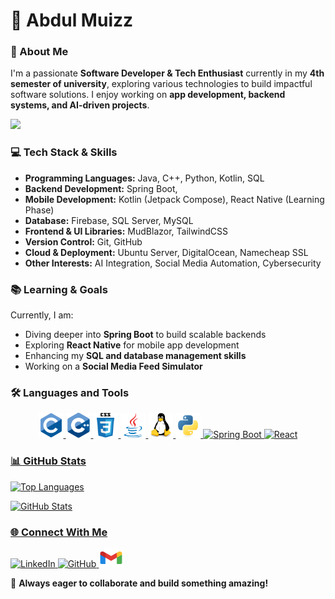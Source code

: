 # 👋 Abdul Muizz

### 🚀 About Me
I'm a passionate **Software Developer & Tech Enthusiast** currently in my **4th semester of university**, exploring various technologies to build impactful software solutions. I enjoy working on **app development, backend systems, and AI-driven projects**.

<p align="left">
  <img src="https://komarev.com/ghpvc/?username=Abdul-Muizz&label=Profile%20views&color=0e75b6&style=flat" />
</p>

### 💻 Tech Stack & Skills
- **Programming Languages:** Java, C++, Python, Kotlin, SQL
- **Backend Development:** Spring Boot,
- **Mobile Development:** Kotlin (Jetpack Compose), React Native (Learning Phase)
- **Database:** Firebase, SQL Server, MySQL
- **Frontend & UI Libraries:** MudBlazor, TailwindCSS
- **Version Control:** Git, GitHub
- **Cloud & Deployment:** Ubuntu Server, DigitalOcean, Namecheap SSL
- **Other Interests:** AI Integration, Social Media Automation, Cybersecurity

### 📚 Learning & Goals
Currently, I am:
- Diving deeper into **Spring Boot** to build scalable backends
- Exploring **React Native** for mobile app development
- Enhancing my **SQL and database management skills**
- Working on a **Social Media Feed Simulator**

### 🛠 Languages and Tools
 <p align="center">
  <a href="https://www.cprogramming.com/" target="_blank"> <img src="https://raw.githubusercontent.com/devicons/devicon/master/icons/c/c-original.svg" alt="C" width="40" height="40"/> </a>
  <a href="https://www.w3schools.com/cpp/" target="_blank"> <img src="https://raw.githubusercontent.com/devicons/devicon/master/icons/cplusplus/cplusplus-original.svg" alt="C++" width="40" height="40"/> </a>
  <a href="https://www.w3schools.com/css/" target="_blank"> <img src="https://raw.githubusercontent.com/devicons/devicon/master/icons/css3/css3-original-wordmark.svg" alt="CSS3" width="40" height="40"/> </a>
  <a href="https://www.java.com" target="_blank"> <img src="https://raw.githubusercontent.com/devicons/devicon/master/icons/java/java-original.svg" alt="Java" width="40" height="40"/> </a>
  <a href="https://www.linux.org/" target="_blank"> <img src="https://raw.githubusercontent.com/devicons/devicon/master/icons/linux/linux-original.svg" alt="Linux" width="40" height="40"/> </a>
  <a href="https://www.python.org" target="_blank"> <img src="https://raw.githubusercontent.com/devicons/devicon/master/icons/python/python-original.svg" alt="Python" width="40" height="40"/> </
  <img src="https://upload.wikimedia.org/wikipedia/commons/0/06/Kotlin_Icon.svg" alt="Kotlin" width="80">
  <img src="https://upload.wikimedia.org/wikipedia/commons/4/44/Spring_Framework_Logo_2018.svg" alt="Spring Boot" width="100">
  <img src="https://upload.wikimedia.org/wikipedia/commons/a/a7/React-icon.svg" alt="React" width="80">
</p>

</p>

</p>

### 📊 GitHub Stats
<p align="left">
  <img src="https://github-readme-stats.vercel.app/api/top-langs?username=Abdul-Muizz&show_icons=true&theme=dark&title_color=cb3470&text_color=a9fef7&bg_color=141321&locale=en&layout=compact" alt="Top Languages" />
</p>

<p align="left">
  <img src="https://github-readme-stats.vercel.app/api?username=Abdul-Muizz&show_icons=true&theme=dark&title_color=cb3470&text_color=a9fef7&bg_color=141321&locale=en" alt="GitHub Stats" />
</p>

### 🌐 Connect With Me
<p align="left">
  <a href="https://www.linkedin.com/in/abdul-muizz-27783034a/" target="_blank"> <img src="https://raw.githubusercontent.com/rahuldkjain/github-profile-readme-generator/master/src/images/icons/Social/linked-in-alt.svg" alt="LinkedIn" height="30" width="40"/> </a>
  <a href="https://github.com/Abdul-Muizz" target="_blank"> <img src="https://raw.githubusercontent.com/rahuldkjain/github-profile-readme-generator/master/src/images/icons/Social/github.svg" alt="GitHub" height="30" width="40"/> </a>
  <a href="mailto:work.abdulmuizz@gmail.com" target="_blank"> <img src="https://raw.githubusercontent.com/rahuldkjain/github-profile-readme-generator/master/src/images/icons/Social/gmail.svg" alt="Email" height="30" width="40"/> </a>
</p>

🚀 **Always eager to collaborate and build something amazing!**

